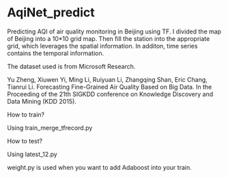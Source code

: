 # AqiNet_predict
Predicting AQI of air quality monitoring in Beijing using TF. I divided the map of Beijing into a 10*10 grid map. Then fill the station into the appropriate grid, which leverages the spatial information. In additon, time series contains the temporal information.

The dataset used is from Microsoft Research.

Yu Zheng, Xiuwen Yi, Ming Li, Ruiyuan Li, Zhangqing Shan, Eric Chang, Tianrui Li. Forecasting Fine-Grained Air Quality Based on Big Data. In the Proceeding of the 21th SIGKDD conference on Knowledge Discovery and Data Mining (KDD 2015).

How to train?

Using train_merge_tfrecord.py

How to test?

Using latest_12.py

weight.py is used when you want to add Adaboost into your train.
